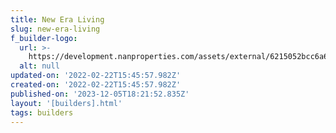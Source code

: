 ```yaml
---
title: New Era Living
slug: new-era-living
f_builder-logo:
  url: >-
    https://development.nanproperties.com/assets/external/6215052bcc6a6e46db34613b_new20era20logo-no20background-01202.png
  alt: null
updated-on: '2022-02-22T15:45:57.982Z'
created-on: '2022-02-22T15:45:57.982Z'
published-on: '2023-12-05T18:21:52.835Z'
layout: '[builders].html'
tags: builders
---
```



